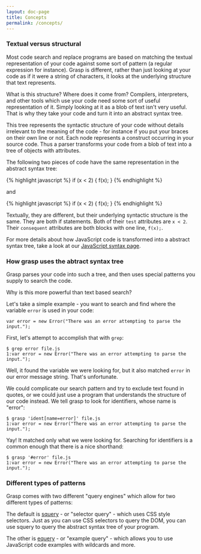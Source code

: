 ```yaml
---
layout: doc-page
title: Concepts
permalink: /concepts/
---
```


### Textual versus structural

Most code search and replace programs are based on matching the textual representation of your code against some sort of pattern (a regular expression for instance). Grasp is different, rather than just looking at your code as if it were a string of characters, it looks at the underlying structure that text represents.

What is this structure? Where does it come from? Compilers, interpreters, and other tools which use your code need some sort of useful representation of it. Simply looking at it as a blob of text isn't very useful. That is why they take your code and turn it into an abstract syntax tree.

This tree represents the syntactic structure of your code without details irrelevant to the meaning of the code - for instance if you put your braces on their own line or not. Each node represents a construct occurring in your source code. Thus a parser transforms your code from a blob of text into a tree of objects with attributes.

The following two pieces of code have the same representation in the abstract syntax tree:

{% highlight javascript %}
if (x < 2) {
  f(x);
}
{% endhighlight %}

and

{% highlight javascript %}
if (x < 2) { f(x); }
{% endhighlight %}

Textually, they are different, but their underlying syntactic structure is the same. They are both if statements. Both of their `test` attributes are `x < 2`. Their `consequent` attributes are both blocks with one line, `f(x);`.

For more details about how JavaScript code is transformed into a abstract syntax tree, take a look at our [JavaScript syntax page](../syntax-js).

### How grasp uses the abtract syntax tree

Grasp parses your code into such a tree, and then uses special patterns you supply to search the code.

Why is this more powerful than text based search?

Let's take a simple example - you want to search and find where the variable `error` is used in your code:

    var error = new Error("There was an error attempting to parse the input.");

First, let's attempt to accomplish that with `grep`:

<pre><code>$ grep error file.js
1:var <span class="bold red">error</span> = new Error("There was an <span class="bold red">error</span> attempting to parse the input.");
</code></pre>

Well, it found the variable we were looking for, but it also matched `error` in our error message string. That's unfortunate.

We could complicate our search pattern and try to exclude text found in quotes, or we could just use a program that understands the structure of our code instead. We tell grasp to look for identifiers, whose name is "error":

<pre><code>$ grasp 'ident[name=error]' file.js
1:var <span class="bold red">error</span> = new Error("There was an error attempting to parse the input.");
</code></pre>

Yay! It matched only what we were looking for. Searching for identifiers is a common enough that there is a nice shorthand:

<pre><code>$ grasp '#error' file.js
1:var <span class="bold red">error</span> = new Error("There was an error attempting to parse the input.");
</code></pre>

### Different types of patterns

Grasp comes with two different "query engines" which allow for two different types of patterns:

The default is [squery](../squery) - or "selector query" - which uses CSS style selectors. Just as you can use CSS selectors to query the DOM, you can use squery to query the abstract syntax tree of your program.

The other is [equery](../equery) - or "example query" - which allows you to use JavaScript code examples with wildcards and more.
